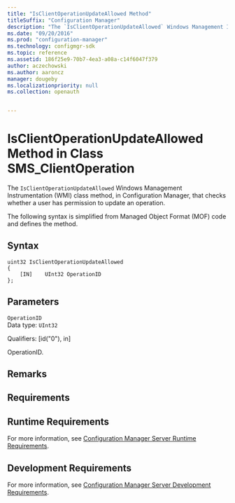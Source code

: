 ```yaml
---
title: "IsClientOperationUpdateAllowed Method"
titleSuffix: "Configuration Manager"
description: "The `IsClientOperationUpdateAllowed` Windows Management Instrumentation (WMI) class method, in Configuration Manager, that checks whether a user has permission to update an operation."
ms.date: "09/20/2016"
ms.prod: "configuration-manager"
ms.technology: configmgr-sdk
ms.topic: reference
ms.assetid: 186f25e9-70b7-4ea3-a08a-c14f6047f379
author: aczechowski
ms.author: aaroncz
manager: dougeby
ms.localizationpriority: null
ms.collection: openauth


---
```

# IsClientOperationUpdateAllowed Method in Class SMS_ClientOperation
The `IsClientOperationUpdateAllowed` Windows Management Instrumentation (WMI) class method, in Configuration Manager, that checks whether a user has permission to update an operation.   

 The following syntax is simplified from Managed Object Format (MOF) code and defines the method.  

## Syntax  

```  
uint32 IsClientOperationUpdateAllowed   
{  
    [IN]    UInt32 OperationID  
};  
```  

## Parameters  
 `OperationID`  
 Data type: `UInt32`  

 Qualifiers: [id("0"), in]  

 OperationID.    

## Remarks  

## Requirements  

## Runtime Requirements  
 For more information, see [Configuration Manager Server Runtime Requirements](../../../develop/core/reqs/server-runtime-requirements.md).  

## Development Requirements  
 For more information, see [Configuration Manager Server Development Requirements](../../../develop/core/reqs/server-development-requirements.md).
